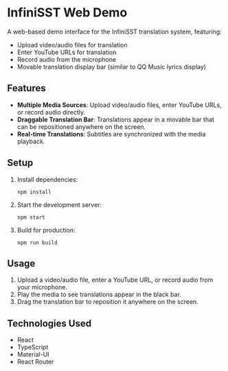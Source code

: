# InfiniSST Web Demo

A web-based demo interface for the InfiniSST translation system, featuring:

- Upload video/audio files for translation
- Enter YouTube URLs for translation
- Record audio from the microphone
- Movable translation display bar (similar to QQ Music lyrics display)

## Features

- **Multiple Media Sources**: Upload video/audio files, enter YouTube URLs, or record audio directly.
- **Draggable Translation Bar**: Translations appear in a movable bar that can be repositioned anywhere on the screen.
- **Real-time Translations**: Subtitles are synchronized with the media playback.

## Setup

1. Install dependencies:
   ```
   npm install
   ```

2. Start the development server:
   ```
   npm start
   ```

3. Build for production:
   ```
   npm run build
   ```

## Usage

1. Upload a video/audio file, enter a YouTube URL, or record audio from your microphone.
2. Play the media to see translations appear in the black bar.
3. Drag the translation bar to reposition it anywhere on the screen.

## Technologies Used

- React
- TypeScript
- Material-UI
- React Router 